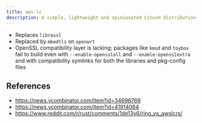 ```yaml
---
title: aws-lc
description: A simple, lightweight and opinionated Linux® distribution based on musl libc and toybox
---
```


- Replaces `libressl`
- Replaced by `mbedtls` on `openwrt`
- OpenSSL compatibility layer is lacking; packages like `kmod` and `toybox` fail to build even with `--enable-opensslall` and `--enable-opensslextra` and with compatibility symlinks for both the libraries and pkg-config files

## References
- https://news.ycombinator.com/item?id=34696769
- https://news.ycombinator.com/item?id=41914064
- https://www.reddit.com/r/rust/comments/1de13y6/ring_vs_awslcrs/
